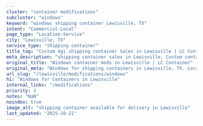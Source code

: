 ```yaml
---
cluster: "container modifications"
subcluster: "windows"
keyword: "windows shipping container Lewisville, TX"
intent: "Commercial-Local"
page_type: "Location-Service"
city: "Lewisville, TX"
service_type: "shipping container"
title_tag: "Custom 4gi shipping container Sales in Lewisville | LC Container"
meta_description: "shipping container sales in Lewisville. Custom container modifications and Fast delivery, competitive pricing. Serving modifications area. Quote ID: BUF. Call (214) 524-4168 for your free quote today."
original_title: "Windows container mods in Lewisville | LC Container"
original_meta: "Windows for shipping containers in Lewisville, TX. Local fabrication & pro install. LC Container — Since 2003. Get a quote."
url_slug: "/lewisville/modifications/windows"
h1: "Windows for Containers in Lewisville"
internal_links: "/modifications"
priority: 3
notes: "NaN"
noindex: true
image_alt: "shipping container available for delivery in Lewisville"
last_updated: "2025-10-21"
---
```


<!-- TODO: Add unique city/inventory copy, images, and internal links here. -->
